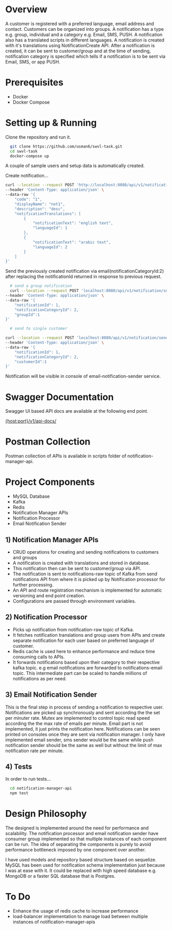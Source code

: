 # Overview

A customer is registered with a preferred language, email address and contact. Customers can be organized into groups. A notification has a type e.g. group, individual and a category e.g. Email, SMS, PUSH. A notification also has a translated scripts in different languages. A notification is created with it's translations using NotificationCreate API. After a notification is created, it can be sent to customer/group and at the time of sending, notification category is specified which tells if a notification is to be sent via Email, SMS, or app PUSH. 

# Prerequisites

- Docker
- Docker Compose

# Setting up & Running

Clone the repository and run it.

```bash
  git clone https://github.com/usman6/swvl-task.git
  cd swvl-task
  docker-compose up
```
A couple of sample users and setup data is automatically created.

Create notification...

```bash
curl --location --request POST 'http://localhost:8080/api/v1/notification' \
--header 'Content-Type: application/json' \
--data-raw '{
    "code": "1",
    "displayName": "not1",
    "description": "desc",
    "notificationTranslations": [
        {
            "notificationText": "english text",
            "languageId": 1
        },
        {
            "notificationText": "arabic text",
            "languageId": 2
        }
    ]
}'
```

Send the previously created notification via email(notificationCategoryId:2) after replacing the notificationId returned in response to previous request.

```bash
  # send a group notification
  curl --location --request POST 'localhost:8080/api/v1/notification/send/group' \
--header 'Content-Type: application/json' \
--data-raw '{
    "notificationId": 1,
    "notificationCategoryId": 2,
    "groupId":1
}'

  # send to single customer

curl --location --request POST 'localhost:8080/api/v1/notification/send/customer' \
--header 'Content-Type: application/json' \
--data-raw '{
    "notificationId": 1,
    "notificationCategoryId": 2,
    "customerId":1
}'
```

Notification will be visible in console of email-notification-sender service.

# Swagger Documentation

Swagger UI based API docs are available at the following end point.

[{host:port}/v1/api-docs/]()

# Postman Collection

Postman collection of APIs is available in scripts folder of notification-manager-api.

# Project Components

- MySQL Database
- Kafka
- Redis
- Notification Manager APIs
- Notification Processor
- Email Notification Sender


## 1) Notification Manager APIs

- CRUD operations for creating and sending notifications to customers and groups
- A notification is created with translations and stored in database.
- This notification then can be sent to customer/group via API. 
- The notification is sent to notifications-raw topic of Kafka from send notifications API from where it is picked up by Notification processor for further processing.
- An API and route registration mechanism is implemented for automatic versioning and end point creation.
- Configurations are passed through environment variables. 

## 2) Notification Processor

- Picks up notification from notification-raw topic of Kafka. 
- It fetches notification translations and group users from APIs and create separate notification for each user based on preferred language of customer.
- Redis cache is used here to enhance performance and reduce time consuming calls to APIs.
- It forwards notifications based upon their category to their respective kafka topic. e.g email notifications are forwarded to notifications-email topic.
This intermediate part can be scaled to handle millions of notifications as per need. 

## 3) Email Notification Sender

This is the final step in process of sending a notification to respective user. Notifications are picked up synchronously and sent according the the set per minuter rate. Mutex are implemented to control topic read speed according the the max rate of emails per minute. Email part is not implemented, it just prints the notification here. Notifications can be seen printed on consoles once they are sent via notification manager. I only have implemented email sender, sms sender would be the same while push notification sender should be the same as well but without the limit of max notification rate per minute.

## 4) Tests

In order to run tests...
```bash
  cd notification-manager-api
  npm test
```

# Design Philosophy

The designed is implemented around the need for performance and scalability. The notification processor and email notification sender have consumer group implemented so that multiple instances of each component can be run. The idea of separating the components is purely to avoid performance bottleneck imposed by one component over another. 

I have used models and repository based structure based on sequelize. MySQL has been used for notification schema implementation just because I was at ease with it. It could be replaced with high speed database e.g. MongoDB or a faster SQL database that is Postgres.

# To Do

- Enhance the usage of redis cache to increase performance
- load-balancer implementation to manage load between multiple instances of notification-manager-apis  


